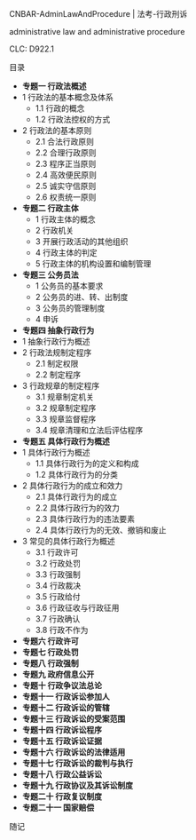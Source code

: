 CNBAR-AdminLawAndProcedure | 法考-行政刑诉

administrative law and administrative procedure

CLC: D922.1

目录

- **专题一 行政法概述**
- 1 行政法的基本概念及体系
    - 1.1 行政的概念
    - 1.2 行政法控权的方式
- 2 行政法的基本原则
    - 2.1 合法行政原则
    - 2.2 合理行政原则
    - 2.3 程序正当原则
    - 2.4 高效便民原则
    - 2.5 诚实守信原则
    - 2.6 权责统一原则
- **专题二 行政主体**
    - 1 行政主体的概念
    - 2 行政机关
    - 3 开展行政活动的其他组织
    - 4 行政主体的判定
    - 5 行政主体的机构设置和编制管理
- **专题三 公务员法**
    - 1 公务员的基本要求
    - 2 公务员的进、转、出制度
    - 3 公务员的管理制度
    - 4 申诉
- **专题四 抽象行政行为**
- 1 抽象行政行为概述
- 2 行政法规制定程序
    - 2.1 制定权限
    - 2.2 制定程序
- 3 行政规章的制定程序
    - 3.1 规章制定机关
    - 3.2 规章制定程序
    - 3.3 规章监督程序
    - 3.4 规章清理和立法后评估程序
- **专题五 具体行政行为概述**
- 1 具体行政行为概述
    - 1.1 具体行政行为的定义和构成
    - 1.2 具体行政行为的分类
- 2 具体行政行为的成立和效力
    - 2.1 具体行政行为的成立
    - 2.2 具体行政行为的效力
    - 2.3 具体行政行为的违法要素
    - 2.4 具体行政行为的无效、撤销和废止
- 3 常见的具体行政行为概述
    - 3.1 行政许可
    - 3.2 行政处罚
    - 3.3 行政强制
    - 3.4 行政裁决
    - 3.5 行政给付
    - 3.6 行政征收与行政征用
    - 3.7 行政确认
    - 3.8 行政不作为
- **专题六 行政许可**
- **专题七 行政处罚**
- **专题八 行政强制**
- **专题九 政府信息公开**
- **专题十 行政争议法总论**
- **专题十一 行政诉讼参加人**
- **专题十二 行政诉讼的管辖**
- **专题十三 行政诉讼的受案范围**
- **专题十四 行政诉讼程序**
- **专题十五 行政诉讼证据**
- **专题十六 行政诉讼的法律适用**
- **专题十七 行政诉讼的裁判与执行**
- **专题十八 行政公益诉讼**
- **专题十九 行政协议及其诉讼制度**
- **专题二十 行政复议制度**
- **专题二十一 国家赔偿**

随记